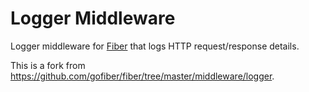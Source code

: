 # Logger Middleware

Logger middleware for [Fiber](https://github.com/gofiber/fiber) that logs HTTP request/response details.

This is a fork from https://github.com/gofiber/fiber/tree/master/middleware/logger.
